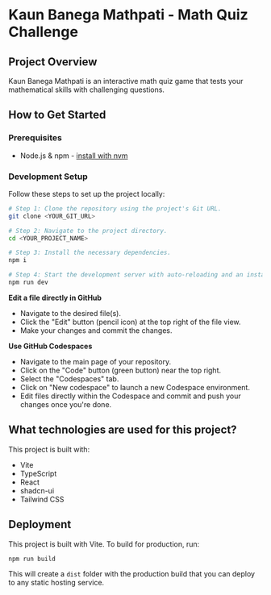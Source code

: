 # Kaun Banega Mathpati - Math Quiz Challenge

## Project Overview

Kaun Banega Mathpati is an interactive math quiz game that tests your mathematical skills with challenging questions.

## How to Get Started

### Prerequisites
- Node.js & npm - [install with nvm](https://github.com/nvm-sh/nvm#installing-and-updating)

### Development Setup

Follow these steps to set up the project locally:

```sh
# Step 1: Clone the repository using the project's Git URL.
git clone <YOUR_GIT_URL>

# Step 2: Navigate to the project directory.
cd <YOUR_PROJECT_NAME>

# Step 3: Install the necessary dependencies.
npm i

# Step 4: Start the development server with auto-reloading and an instant preview.
npm run dev
```

**Edit a file directly in GitHub**

- Navigate to the desired file(s).
- Click the "Edit" button (pencil icon) at the top right of the file view.
- Make your changes and commit the changes.

**Use GitHub Codespaces**

- Navigate to the main page of your repository.
- Click on the "Code" button (green button) near the top right.
- Select the "Codespaces" tab.
- Click on "New codespace" to launch a new Codespace environment.
- Edit files directly within the Codespace and commit and push your changes once you're done.

## What technologies are used for this project?

This project is built with:

- Vite
- TypeScript
- React
- shadcn-ui
- Tailwind CSS

## Deployment

This project is built with Vite. To build for production, run:

```sh
npm run build
```

This will create a `dist` folder with the production build that you can deploy to any static hosting service.
